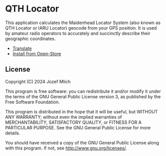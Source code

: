 # QTH Locator

This application calculates the Maidenhead Locator System (also known as
QTH Locator or IARU Locator) geocode from your GPS position. It is used
by amateur radio operators to accurately and succinctly describe their
geographic coordinates.

- [Translate](https://app.transifex.com/jozef-mlich/qthlocator/dashboard/)
- [Install from Open-Store](https://open-store.io/app/com.github.jmlich.qthlocator)

## License

Copyright (C) 2024  Jozef Mlich

This program is free software: you can redistribute it and/or modify it under
the terms of the GNU General Public License version 3, as published by the
Free Software Foundation.

This program is distributed in the hope that it will be useful, but WITHOUT ANY
WARRANTY; without even the implied warranties of MERCHANTABILITY, SATISFACTORY
QUALITY, or FITNESS FOR A PARTICULAR PURPOSE.  See the GNU General Public License
for more details.

You should have received a copy of the GNU General Public License along with
this program. If not, see <http://www.gnu.org/licenses/>.
